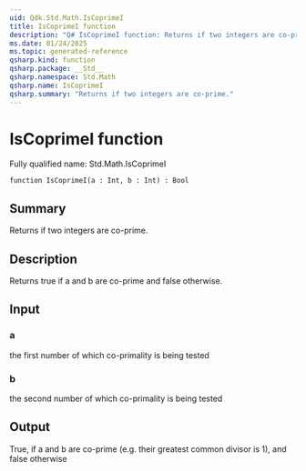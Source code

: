 ```yaml
---
uid: Qdk.Std.Math.IsCoprimeI
title: IsCoprimeI function
description: "Q# IsCoprimeI function: Returns if two integers are co-prime."
ms.date: 01/24/2025
ms.topic: generated-reference
qsharp.kind: function
qsharp.package: __Std__
qsharp.namespace: Std.Math
qsharp.name: IsCoprimeI
qsharp.summary: "Returns if two integers are co-prime."
---
```


# IsCoprimeI function

Fully qualified name: Std.Math.IsCoprimeI

```qsharp
function IsCoprimeI(a : Int, b : Int) : Bool
```

## Summary
Returns if two integers are co-prime.

## Description
Returns true if a and b are co-prime and false otherwise.

## Input
### a
the first number of which co-primality is being tested
### b
the second number of which co-primality is being tested

## Output
True, if a and b are co-prime (e.g. their greatest common divisor is 1),
and false otherwise
